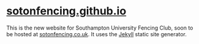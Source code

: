 [sotonfencing.github.io](http://sotonfencing.github.io)
========================

This is the new website for Southampton University Fencing Club, soon to be hosted at [sotonfencing.co.uk](http://sotonfencing.co.uk/). It uses the [Jekyll](http://jekyllrb.com/) static site generator.
